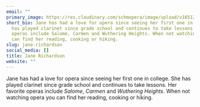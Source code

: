 ```yaml
---
email: ""
primary_image: https://res.cloudinary.com/schmopera/image/upload/v1651258283/media/2022/04/JaneRichardson_icwnf9.jpg
short_bio: Jane has had a love for opera since seeing her first one in college. She
  has played clarinet since grade school and continues to take lessons. Her favorite
  operas include Salome, Carmen and Wuthering Heights. When not watching opera you
  can find her reading, cooking or hiking.
slug: jane-richardson
social_media: []
title: Jane Richardson
website: ""
---
```

Jane has had a love for opera since seeing her first one in college. She has played clarinet since grade school and continues to take lessons. Her favorite operas include _Salome_, _Carmen_ and _Wuthering Heights_. When not watching opera you can find her reading, cooking or hiking.